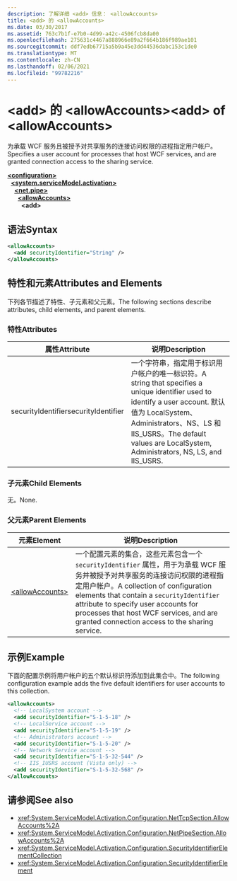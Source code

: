 ```yaml
---
description: 了解详细 <add> 信息： <allowAccounts>
title: <add> 的 <allowAccounts>
ms.date: 03/30/2017
ms.assetid: 763c7b1f-e7b0-4d99-a42c-4506fcb8da00
ms.openlocfilehash: 275631c4467a888966e89a2f664b186f989ae101
ms.sourcegitcommit: ddf7edb67715a5b9a45e3dd44536dabc153c1de0
ms.translationtype: MT
ms.contentlocale: zh-CN
ms.lasthandoff: 02/06/2021
ms.locfileid: "99782216"
---
```

# <a name="add-of-allowaccounts"></a><span data-ttu-id="d67f1-103">\<add> 的 \<allowAccounts></span><span class="sxs-lookup"><span data-stu-id="d67f1-103">\<add> of \<allowAccounts></span></span>

<span data-ttu-id="d67f1-104">为承载 WCF 服务且被授予对共享服务的连接访问权限的进程指定用户帐户。</span><span class="sxs-lookup"><span data-stu-id="d67f1-104">Specifies a user account for processes that host WCF services, and are granted connection access to the sharing service.</span></span>  
  
[**\<configuration>**](../configuration-element.md)\
&nbsp;&nbsp;[**\<system.serviceModel.activation>**](system-servicemodel-activation.md)\
&nbsp;&nbsp;&nbsp;&nbsp;[**\<net.pipe>**](net-pipe.md)\
&nbsp;&nbsp;&nbsp;&nbsp;&nbsp;&nbsp;[**\<allowAccounts>**](allowaccounts.md)\
&nbsp;&nbsp;&nbsp;&nbsp;&nbsp;&nbsp;&nbsp;&nbsp;**\<add>**  
  
## <a name="syntax"></a><span data-ttu-id="d67f1-105">语法</span><span class="sxs-lookup"><span data-stu-id="d67f1-105">Syntax</span></span>  
  
```xml  
<allowAccounts>
  <add securityIdentifier="String" />
</allowAccounts>
```  
  
## <a name="attributes-and-elements"></a><span data-ttu-id="d67f1-106">特性和元素</span><span class="sxs-lookup"><span data-stu-id="d67f1-106">Attributes and Elements</span></span>  

 <span data-ttu-id="d67f1-107">下列各节描述了特性、子元素和父元素。</span><span class="sxs-lookup"><span data-stu-id="d67f1-107">The following sections describe attributes, child elements, and parent elements.</span></span>  
  
### <a name="attributes"></a><span data-ttu-id="d67f1-108">特性</span><span class="sxs-lookup"><span data-stu-id="d67f1-108">Attributes</span></span>  
  
|<span data-ttu-id="d67f1-109">属性</span><span class="sxs-lookup"><span data-stu-id="d67f1-109">Attribute</span></span>|<span data-ttu-id="d67f1-110">说明</span><span class="sxs-lookup"><span data-stu-id="d67f1-110">Description</span></span>|  
|---------------|-----------------|  
|<span data-ttu-id="d67f1-111">securityIdentifier</span><span class="sxs-lookup"><span data-stu-id="d67f1-111">securityIdentifier</span></span>|<span data-ttu-id="d67f1-112">一个字符串，指定用于标识用户帐户的唯一标识符。</span><span class="sxs-lookup"><span data-stu-id="d67f1-112">A string that specifies a unique identifier used to identify a user account.</span></span> <span data-ttu-id="d67f1-113">默认值为 LocalSystem、Administrators、NS、LS 和 IIS_USRS。</span><span class="sxs-lookup"><span data-stu-id="d67f1-113">The default values are LocalSystem, Administrators, NS, LS, and IIS_USRS.</span></span>|  
  
### <a name="child-elements"></a><span data-ttu-id="d67f1-114">子元素</span><span class="sxs-lookup"><span data-stu-id="d67f1-114">Child Elements</span></span>  

 <span data-ttu-id="d67f1-115">无。</span><span class="sxs-lookup"><span data-stu-id="d67f1-115">None.</span></span>  
  
### <a name="parent-elements"></a><span data-ttu-id="d67f1-116">父元素</span><span class="sxs-lookup"><span data-stu-id="d67f1-116">Parent Elements</span></span>  
  
|<span data-ttu-id="d67f1-117">元素</span><span class="sxs-lookup"><span data-stu-id="d67f1-117">Element</span></span>|<span data-ttu-id="d67f1-118">说明</span><span class="sxs-lookup"><span data-stu-id="d67f1-118">Description</span></span>|  
|-------------|-----------------|  
|[\<allowAccounts>](allowaccounts.md)|<span data-ttu-id="d67f1-119">一个配置元素的集合，这些元素包含一个 `securityIdentifier` 属性，用于为承载 WCF 服务并被授予对共享服务的连接访问权限的进程指定用户帐户。</span><span class="sxs-lookup"><span data-stu-id="d67f1-119">A collection of configuration elements that contain a `securityIdentifier` attribute to specify user accounts for processes that host WCF services, and are granted connection access to the sharing service.</span></span>|  
  
## <a name="example"></a><span data-ttu-id="d67f1-120">示例</span><span class="sxs-lookup"><span data-stu-id="d67f1-120">Example</span></span>  

 <span data-ttu-id="d67f1-121">下面的配置示例将用户帐户的五个默认标识符添加到此集合中。</span><span class="sxs-lookup"><span data-stu-id="d67f1-121">The following configuration example adds the five default identifiers for user accounts to this collection.</span></span>  
  
```xml  
<allowAccounts>
  <!-- LocalSystem account -->
  <add securityIdentifier="S-1-5-18" />
  <!-- LocalService account -->
  <add securityIdentifier="S-1-5-19" />
  <!-- Administrators account -->
  <add securityIdentifier="S-1-5-20" />
  <!-- Network Service account -->
  <add securityIdentifier="S-1-5-32-544" />
  <!-- IIS_IUSRS account (Vista only) -->
  <add securityIdentifier="S-1-5-32-568" />
</allowAccounts>
```  
  
## <a name="see-also"></a><span data-ttu-id="d67f1-122">请参阅</span><span class="sxs-lookup"><span data-stu-id="d67f1-122">See also</span></span>

- <xref:System.ServiceModel.Activation.Configuration.NetTcpSection.AllowAccounts%2A>
- <xref:System.ServiceModel.Activation.Configuration.NetPipeSection.AllowAccounts%2A>
- <xref:System.ServiceModel.Activation.Configuration.SecurityIdentifierElementCollection>
- <xref:System.ServiceModel.Activation.Configuration.SecurityIdentifierElement>
